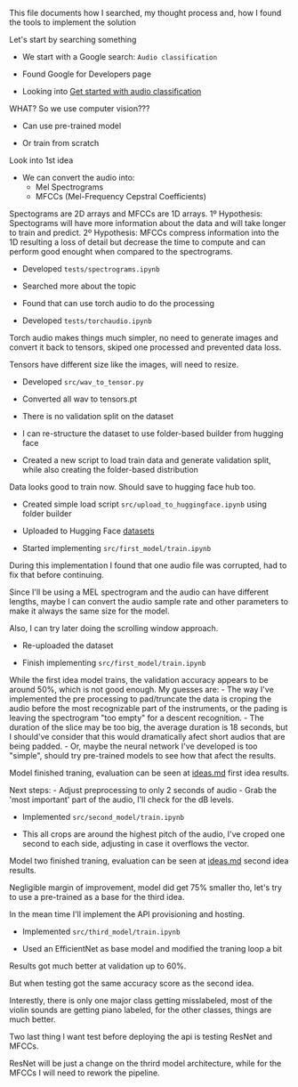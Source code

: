 This file documents how I searched, my thought process and, how I found the tools to implement the solution

<tought>Let's start by searching something</tought>

<actions>

- We start with a Google search: `Audio classification`

- Found Google for Developers page

- Looking into [Get started with audio classification](https://developers.google.com/learn/pathways/get-started-audio-classification)

</actions>

<tought>WHAT? So we use computer vision???</tought>

<observations>

- Can use pre-trained model

- Or train from scratch

</observations>

<tought>Look into 1st idea</tought>

<observations>

- We can convert the audio into:
    - Mel Spectrograms
    - MFCCs (Mel-Frequency Cepstral Coefficients)

Spectograms are 2D arrays and MFCCs are 1D arrays.
1º Hypothesis: Spectograms will have more information about the data and will take longer to train and predict.
2º Hypothesis: MFCCs compress information into the 1D resulting a loss of detail but decrease the time to compute and can perform good enought when compared to the spectrograms. 

</observations>

<actions>

- Developed `tests/spectrograms.ipynb`

- Searched more about the topic

- Found that can use torch audio to do the processing

- Developed `tests/torchaudio.ipynb`

</actions>

<observations>

Torch audio makes things much simpler, no need to generate images and convert it back to tensors, skiped one processed and prevented data loss.

Tensors have different size like the images, will need to resize.

</observations>

<actions>

- Developed `src/wav_to_tensor.py`

- Converted all wav to tensors.pt

</actions>

<observations>

- There is no validation split on the dataset

- I can re-structure the dataset to use folder-based builder from hugging face

</observations>

<actions>

- Created a new script to load train data and generate validation split, while also creating the folder-based distribution

</actions>

<observations>

Data looks good to train now. Should save to hugging face hub too.

</observations>

<actions>

- Created simple load script `src/upload_to_huggingface.ipynb` using folder builder

- Uploaded to Hugging Face [datasets](https://huggingface.co/datasets/Micol/musical-instruments-sound-dataset)

- Started implementing `src/first_model/train.ipynb`

</actions>

<observations>

During this implementation I found that one audio file was corrupted, had to fix that before continuing.

</observations>

<tought>

Since I'll be using a MEL spectrogram and the audio can have different lengths, maybe I can convert the audio sample rate and other parameters to make it always the same size for the model.

Also, I can try later doing the scrolling window approach.

</tought>

<actions>

- Re-uploaded the dataset

- Finish implementing `src/first_model/train.ipynb`

</actions>

<tought>

While the first idea model trains, the validation accuracy appears to be around 50%, which is not good enough.
My guesses are:
    - The way I've implemented the pre processing to pad/truncate the data is croping the audio before the most recognizable part of the instruments, or the pading is leaving the spectrogram "too empty" for a descent recognition.
    - The duration of the slice may be too big, the average duration is 18 seconds, but I should've consider that this would dramatically afect short audios that are being padded.
    - Or, maybe the neural network I've developed is too "simple", should try pre-trained models to see how that afect the results.

</tought>

<observations>

Model finished traning, evaluation can be seen at [ideas.md](ideas.md) first idea results.

</observations>

<tought>

Next steps:
    - Adjust preprocessing to only 2 seconds of audio
    - Grab the 'most important' part of the audio, I'll check for the dB levels.

</tought>

<actions>

- Implemented `src/second_model/train.ipynb`

- This all crops are around the highest pitch of the audio, I've croped one second to each side, adjusting in case it overflows the vector.

</actions>

<observations>

Model two finished traning, evaluation can be seen at [ideas.md](ideas.md) second idea results.

</observations>

<tought>

Negligible margin of improvement, model did get 75% smaller tho, let's try to use a pre-trained as a base for the third idea.

In the mean time I'll implement the API provisioning and hosting.

</tought>

<actions>

- Implemented `src/third_model/train.ipynb`

- Used an EfficientNet as base model and modified the traning loop a bit

</actions>

<observations>

Results got much better at validation up to 60%.

But when testing got the same accuracy score as the second idea.

Interestly, there is only one major class getting misslabeled, most of the violin sounds are getting piano labeled, for the other classes, things are much better.

</observations>


<tought>

Two last thing I want test before deploying the api is testing ResNet and MFCCs.

ResNet will be just a change on the thrird model architecture, while for the MFCCs I will need to rework the pipeline.

</tought>
